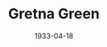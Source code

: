 ---
title: Gretna Green
date: 1933-04-18
closing_date:
layout: productions
playbill:
Theatre: Theatre Jacksonville
cast:
- Mary Ewing Boyd: Avis Linley
- Roselyn Hightower: Maria Linley
- Gordon McCauley: Thomas Linley
crew:
- Director: Gertrude F. Jacobi
- Costumes: Will Louis
- Staging:
  - Drummond Paul, Jr.
understudies:
orchestra:
external_links:
---
